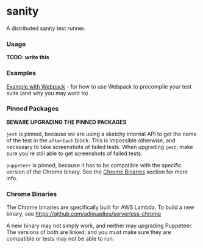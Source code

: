# sanity

A distributed sanity test runner.

### Usage

**TODO: write this**

### Examples

[Example with Webpack](examples/precompiling/README.md) - for how to use Webpack to precompile your test suite (and why you may want to)

### Pinned Packages

**BEWARE UPGRADING THE PINNED PACKAGES**

`jest` is pinned, because we are using a sketchy internal API to get the name of the test in the `afterEach` block. This is impossible otherwise, and necessary to take screenshots of failed tests. When upgrading `jest`, make sure you're still able to get screenshots of failed tests. 

`puppeteer` is pinned, because it has to be compatible with the specific version of the Chrome binary. See the [Chrome Binaries](#chrome-binaries) section for more info.

### Chrome Binaries

The Chrome binaries are specifically built for AWS Lambda. To build a new binary, see https://github.com/adieuadieu/serverless-chrome

A new binary may not simply work, and neither may upgrading Puppeteer. The versions of both are linked, and you must make sure they are compatible or tests may not be able to run.
